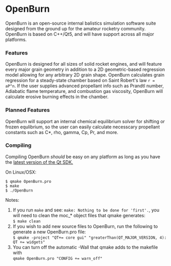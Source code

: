 # OpenBurn

OpenBurn is an open-source internal balistics simulation software suite designed from the ground up for the amateur
rocketry community. OpenBurn is based on C++/Qt5, and will have support across all major platforms.

### Features

OpenBurn is designed for all sizes of solid rocket engines, and will feature every major grain geometry in addition
to a 2D geometric-based regression model allowing for any arbitrary 2D grain shape. 
OpenBurn calculates grain regression for a steady-state chamber based on Saint Robert's law `r = aP^n`. If the user 
supplies advanced propellant info such as Prandtl number, Adiabatic flame temperature, and combustion gas viscosity, 
OpenBurn will calculate erosive burning effects in the chamber.

### Planned Features

OpenBurn will support an internal chemical equilibrium solver for shifting or frozen equlibrium, so the user can easily
calculate necesscary propellant constants such as C*, rho, gamma, Cp, Pr, and more. 

### Compiling

Compiling OpenBurn _should_ be easy on any platform as long as you have the [latest version of the Qt SDK.](https://doc.qt.io/archives/sdk-1.2/sdk-installing.html) 

On Linux/OSX: 

```
$ qmake OpenBurn.pro
$ make
$ ./OpenBurn
```  
Notes:  
1) If you run `make` and see: `make: Nothing to be done for 'first'.`, you will need to clean the moc_* object files that qmake generates:  
`$ make clean`  
2) If you wish to add new source files to OpenBurn, run the following to generate a new OpenBurn.pro file:  
`$ qmake -project "QT+= core gui" "greaterThan(QT_MAJOR_VERSION, 4): QT += widgets"`   
3) You can turn off the automatic -Wall that qmake adds to the makefile with  
`qmake OpenBurn.pro "CONFIG += warn_off"`  
